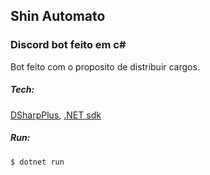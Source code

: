 ## Shin Automato
### Discord bot feito em c#

Bot feito com o proposito de distribuir cargos.

##### Tech:
[DSharpPlus](https://dsharpplus.github.io/), [.NET sdk](https://dotnet.microsoft.com/en-us/download/dotnet/6.0)

##### Run:
```bash
$ dotnet run
```
